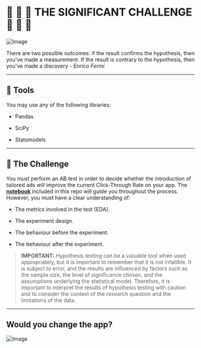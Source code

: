 # :see_no_evil: :hear_no_evil: :speak_no_evil: __THE SIGNIFICANT CHALLENGE__ :speak_no_evil: :hear_no_evil: :see_no_evil:

![Image](https://github.com/potacho/the_significant_challenge/blob/master/img/top_banner.jpg)

There are two possible outcomes: if the result confirms the hypothesis, then you've made a measurement. If the result is contrary to the hypothesis, then you've made a discovery - _Enrico Fermi_

---

## :wrench: __Tools__

You may use any of the following libraries:

- Pandas

- SciPy

- Statsmodels


---

## :hammer: __The Challenge__

You must perform an AB test in order to decide whether the introduction of tailored ads will improve the current Click-Through Rate on your app. The [__notebook__](https://github.com/potacho/the_significant_challenge/blob/master/ab_test_challenge.ipynb) included in this repo will guide you throughout the process. However, you must have a clear understanding of:

- The metrics involved in the test (EDA).

- The experiment design.

- The behaviour before the experiment.

- The behaviour after the experiment.

> __IMPORTANT:__ Hypothesis testing can be a valuable tool when used appropriately, but it is important to remember that it is not infallible. It is subject to error, and the results are influenced by factors such as the sample size, the level of significance chosen, and the assumptions underlying the statistical model. Therefore, it is important to interpret the results of hypothesis testing with caution and to consider the context of the research question and the limitations of the data.

---

## __Would you change the app?__
![Image](https://media.giphy.com/media/9ADoZQgs0tyww/giphy.gif)